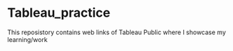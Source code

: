# Tableau_practice

This reposistory contains web links of Tableau Public where I showcase my learning/work
